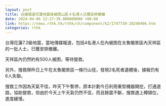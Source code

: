 ```yaml
---
layout: post
title: 台媒報道花蓮地震後被困山區４名港人已獲安排撤離
date: 2024-04-06 12:27:39.000000000 +08:00
link: https://news.rthk.hk/rthk/ch/component/k2/1747720-20240406.htm
categories: rthk
---
```


台灣花蓮7.2級地震，當地傳媒報道，包括4名港人在內被困在太魯閣景區內天祥區的一批人士，已獲安排撤離。

天祥區內仍然約有500人被困，等待營救。

另外，搜救隊昨日上午在太魯閣景區一條行山徑，發現2名死者遺體後，據報仍有6人失聯。

搜救工作因為天氣不佳，昨天下午暫停，原本計劃今日利用重型機器開挖，打通道路，協助營救，但由於今天上午天氣仍然不佳，而且餘震不斷，搜救遇上樽頸位，進度緩慢。
